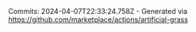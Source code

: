 Commits: 2024-04-07T22:33:24.758Z - Generated via https://github.com/marketplace/actions/artificial-grass
<br>
